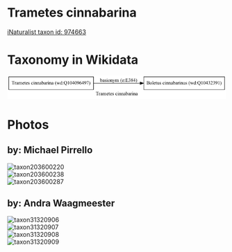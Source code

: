 
Trametes cinnabarina
====================
  
[iNaturalist taxon id: 974663](https://www.inaturalist.org/taxa/974663)
# Taxonomy in Wikidata
  
![Trametes cinnabarina](../wikidata_schemas/Trametes_cinnabarina.gv.png)
# Photos

## by: Michael Pirrello
  
![taxon203600220](https://inaturalist-open-data.s3.amazonaws.com/photos/218100366/medium.jpg)  
![taxon203600238](https://inaturalist-open-data.s3.amazonaws.com/photos/218100406/medium.jpg)  
![taxon203600287](https://inaturalist-open-data.s3.amazonaws.com/photos/218100449/medium.jpg)
## by: Andra Waagmeester
  
![taxon31320906](https://inaturalist-open-data.s3.amazonaws.com/photos/34500567/medium.jpeg)  
![taxon31320907](https://inaturalist-open-data.s3.amazonaws.com/photos/34500602/medium.jpeg)  
![taxon31320908](https://inaturalist-open-data.s3.amazonaws.com/photos/34500626/medium.jpeg)  
![taxon31320909](https://inaturalist-open-data.s3.amazonaws.com/photos/34500548/medium.jpeg)